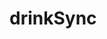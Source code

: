 # drinkSync

<!-- 
Index (State)
    -Landing
    -DataAndLogic
        -MainNav
            -ShowDrink
                -Title
                -Weather
                -Ingredients
                -Recipe
            -ShowFilter
                -sweetSavoryFilter
                -liquorFilter
                -showMebutton
